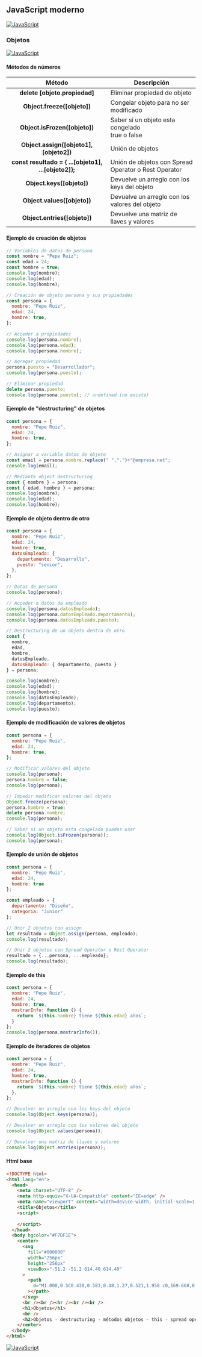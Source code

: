 ## JavaScript moderno
[![JavaScript](https://img.shields.io/badge/JavaScript-F7DF1E?style=for-the-badge&logo=javascript&logoColor=white&labelColor=101010)](https://github.com/Alberto-mt/JavaScript_JQuery/blob/main/JavaScript/Apuntes/index.md)

### Objetos
[![JavaScript](https://img.shields.io/badge/Objetos-c044b8?style=for-the-badge&logo=javascript&logoColor=white&labelColor=101010)](https://github.com/Alberto-mt/JavaScript_JQuery/blob/main/JavaScript/Apuntes/categories/Objetos.md)

#### Métodos de números
| Método  | Descripción  |
|:-:|---|
| **delete \[objeto.propiedad\]**  | Eliminar propiedad de objeto  |
| **Object.freeze(\[objeto\])**  | Congelar objeto para no ser modificado  |
| **Object.isFrozen(\[objeto\])**  | Saber si un objeto esta congelado<br>true o false  |
| **Object.assign(\[objeto1\], \[objeto2\])**  | Unión de objetos  |
| **const resultado = { ...\[objeto1\], ...\[objeto2\]};**  | Unión de objetos con Spread Operator o Rest Operator |
| **Object.keys(\[objeto\])**  | Devuelve un arreglo con los keys del objeto  |
| **Object.values(\[objeto\])**  | Devuelve un arreglo con los valores del objeto  |
| **Object.entries(\[objeto\])**  | Devuelve una matriz de llaves y valores  |

#### Ejemplo de creación de objetos
```js
// Variables de datos de persona
const nombre = "Pepe Ruiz";
const edad = 24;
const hombre = true;
console.log(nombre);
console.log(edad);
console.log(hombre);

// Creación de objeto persona y sus propiedades
const persona = {
  nombre: "Pepe Ruiz",
  edad: 24,
  hombre: true,
};

// Acceder a propiedades
console.log(persona.nombre);
console.log(persona.edad);
console.log(persona.hombre);

// Agregar propiedad
persona.puesto = "Desarrollador";
console.log(persona.puesto);

// Eliminar propiedad
delete persona.puesto;
console.log(persona.puesto); // undefined (no existe)
```

#### Ejemplo de "destructuring" de objetos
```js
const persona = {
  nombre: "Pepe Ruiz",
  edad: 24,
  hombre: true,
};

// Asignar a variable datos de objeto
const email = persona.nombre.replace(" ",".")+"@empresa.net";
console.log(email);

// Mediante object destructuring
const { nombre } = persona;
const { edad, hombre } = persona;
console.log(nombre);
console.log(edad);
console.log(hombre);
```
#### Ejemplo de objeto dentro de otro
```js
const persona = {
  nombre: "Pepe Ruiz",
  edad: 24,
  hombre: true,
  datosEmpleado: {
    departamento: "Desarrollo",
    puesto: "senior",
  },
};

// Datos de persona
console.log(persona);

// Acceder a datos de empleado
console.log(persona.datosEmpleado);
console.log(persona.datosEmpleado.departamento);
console.log(persona.datosEmpleado.puesto);

// Destructuring de un objeto dentro de otro
const {
  nombre,
  edad,
  hombre,
  datosEmpleado,
  datosEmpleado: { departamento, puesto }
} = persona;

console.log(nombre);
console.log(edad);
console.log(hombre);
console.log(datosEmpleado);
console.log(departamento);
console.log(puesto);
```
#### Ejemplo de modificación de valores de objetos
```js
const persona = {
  nombre: "Pepe Ruiz",
  edad: 24,
  hombre: true,
};

// Modificar valores del objeto
console.log(persona);
persona.hombre = false;
console.log(persona);

// Impedir modificar valores del objeto
Object.freeze(persona);
persona.hombre = true;
delete persona.nombre;
console.log(persona);

// Saber si un objeto esta congelado puedes usar
console.log(Object.isFrozen(persona));
console.log(persona);
```

#### Ejemplo de unión de objetos
```js
const persona = {
  nombre: "Pepe Ruiz",
  edad: 24,
  hombre: true
};

const empleado = {
  departamento: "Diseño",
  categoria: "Junior"
};

// Unir 2 objetos con assign
let resultado = Object.assign(persona, empleado);
console.log(resultado);

// Unir 2 objetos con Spread Operator o Rest Operator
resultado = {...persona, ...empleado};
console.log(resultado);
```
#### Ejemplo de this
```js
const persona = {
  nombre: "Pepe Ruiz",
  edad: 24,
  hombre: true,
  mostrarInfo: function () {
    return `${this.nombre} tiene ${this.edad} años`;
  }
};
console.log(persona.mostrarInfo());
```

#### Ejemplo de iteradores de objetos
```js
const persona = {
  nombre: "Pepe Ruiz",
  edad: 24,
  hombre: true,
  mostrarInfo: function () {
    return `${this.nombre} tiene ${this.edad} años`;
  },
};

// Devolver un arreglo con los keys del objeto
console.log(Object.keys(persona));

// Devolver un arreglo con los valores del objeto
console.log(Object.values(persona));

// Devolver una matriz de llaves y valores
console.log(Object.entries(persona));
```

#### Html base
```html
<!DOCTYPE html>
<html lang="en">
  <head>
    <meta charset="UTF-8" />
    <meta http-equiv="X-UA-Compatible" content="IE=edge" />
    <meta name="viewport" content="width=device-width, initial-scale=1.0" />
    <title>Objetos</title>
    <script>
      
    </script>
  </head>
  <body bgcolor="#F7DF1E">
    <center>
      <svg
        fill="#000000"
        width="256px"
        height="256px"
        viewBox="-51.2 -51.2 614.40 614.40"
      >
        <path
          d="M1.008,0.5C0.438,0.583,0.48,1.27,0.521,1.958 c0,169.668,0,339.31,0,508.974c169.364,1.135,340.808,0.162,510.979,0.486c0-170.309,0-340.61,0-510.918 C341.342,0.5,171.167,0.5,1.008,0.5z M259.893,452.167c-11.822,11.919-30.478,18.938-53.429,18.938 c-37.643,0-58.543-18.34-71.884-43.711c12.842-8.2,25.966-16.122,39.344-23.795c5.456,15.262,23.886,32.42,44.683,21.857 c13.183-6.699,11.661-27.01,11.661-49.054c0-45.773,0-98.578,0-139.872c-0.042-0.688-0.083-1.375,0.482-1.458 c15.707,0,31.413,0,47.116,0c0,36.788,0,78.402,0,117.529C277.866,395.199,280.91,430.988,259.893,452.167z M470.696,409.917 c-2.674,39.884-35.243,61.063-79.17,61.188c-43.062,0.124-70.624-19.013-87.433-48.567c12.085-8.317,25.778-15.017,38.375-22.822 c10.08,15.761,27.537,30.91,53.429,28.652c16.131-1.406,34.856-14.555,24.285-34.482c-5.127-9.66-17.516-14.567-28.656-19.425 c-35.352-15.424-76.828-29.571-72.861-84.992c1.327-18.514,9.852-31.525,20.889-40.796c11.311-9.5,26.46-15.867,46.629-16.511 c36.629-1.173,56.723,15.12,70.429,37.884c-11.664,8.891-24.514,16.608-37.401,24.281c-4.229-12.995-24.644-25.658-41.772-17.969 c-7.789,3.493-14.788,13.761-10.684,26.224c3.66,11.115,18.589,17.199,30.599,22.344 C433.706,340.486,474.331,355.693,470.696,409.917z"
        ></path>
      </svg>
      <br /><br /><hr /><br /><br />
      <h1>Objetos</h1>
      <br />
      <h2>Objetos - destructuring - métodos objetos - this - spread operator</h2>
    </center>
  </body>
</html>
```

[![JavaScript](https://img.shields.io/badge/Objetos-c044b8?style=for-the-badge&label=&#9650;&logoColor=white&labelColor=101010)](https://github.com/Alberto-mt/JavaScript_JQuery/blob/main/JavaScript/Apuntes/categories/Objetos.md)
